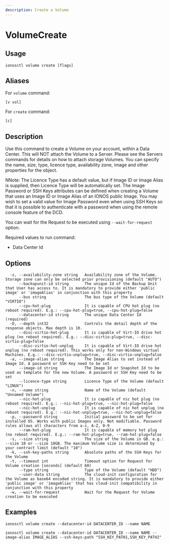 ```yaml
---
description: Create a Volume
---
```


# VolumeCreate

## Usage

```text
ionosctl volume create [flags]
```

## Aliases

For `volume` command:

```text
[v vol]
```

For `create` command:

```text
[c]
```

## Description

Use this command to create a Volume on your account, within a Data Center. This will NOT attach the Volume to a Server. Please see the Servers commands for details on how to attach storage Volumes. You can specify the name, size, type, licence type, availability zone, image and other properties for the object.

NNote: The Licence Type has a default value, but if Image ID or Image Alias is supplied, then Licence Type will be automatically set. The Image Password or SSH Keys attributes can be defined when creating a Volume that uses an Image ID or Image Alias of an IONOS public Image. You may wish to set a valid value for Image Password even when using SSH Keys so that it is possible to authenticate with a password when using the remote console feature of the DCD.

You can wait for the Request to be executed using `--wait-for-request` option.

Required values to run command:

* Data Center Id

## Options

```text
  -z, --availability-zone string   Availability zone of the Volume. Storage zone can only be selected prior provisioning (default "AUTO")
      --backupunit-id string       The unique Id of the Backup Unit that User has access to. It is mandatory to provide either 'public image' or 'imageAlias' in conjunction with this property
      --bus string                 The bus type of the Volume (default "VIRTIO")
      --cpu-hot-plug               It is capable of CPU hot plug (no reboot required). E.g.: --cpu-hot-plug=true, --cpu-hot-plug=false
      --datacenter-id string       The unique Data Center Id (required)
  -D, --depth int32                Controls the detail depth of the response objects. Max depth is 10.
      --disc-virtio-hot-plug       It is capable of Virt-IO drive hot plug (no reboot required). E.g.: --disc-virtio-plug=true, --disc-virtio-plug=false
      --disc-virtio-hot-unplug     It is capable of Virt-IO drive hot unplug (no reboot required). This works only for non-Windows virtual Machines. E.g.: --disc-virtio-unplug=true, --disc-virtio-unplug=false
  -a, --image-alias string         The Image Alias to set instead of Image Id. A password or SSH Key need to be set
      --image-id string            The Image Id or Snapshot Id to be used as template for the new Volume. A password or SSH Key need to be set
      --licence-type string        Licence Type of the Volume (default "LINUX")
  -n, --name string                Name of the Volume (default "Unnamed Volume")
      --nic-hot-plug               It is capable of nic hot plug (no reboot required). E.g.: --nic-hot-plug=true, --nic-hot-plug=false
      --nic-hot-unplug             It is capable of nic hot unplug (no reboot required). E.g.: --nic-hot-unplug=true, --nic-hot-unplug=false
  -p, --password string            Initial password to be set for installed OS. Works with public Images only. Not modifiable. Password rules allows all characters from a-z, A-Z, 0-9
      --ram-hot-plug               It is capable of memory hot plug (no reboot required). E.g.: --ram-hot-plug=true, --ram-hot-plug=false
  -s, --size string                The size of the Volume in GB. e.g.: --size 10 or --size 10GB. The maximum Volume size is determined by your contract limit (default "10")
  -k, --ssh-key-paths string       Absolute paths of the SSH Keys for the Volume
  -t, --timeout int                Timeout option for Request for Volume creation [seconds] (default 60)
      --type string                Type of the Volume (default "HDD")
      --user-data string           The cloud-init configuration for the Volume as base64 encoded string. It is mandatory to provide either 'public image' or 'imageAlias' that has cloud-init compatibility in conjunction with this property
  -w, --wait-for-request           Wait for the Request for Volume creation to be executed
```

## Examples

```text
ionosctl volume create --datacenter-id DATACENTER_ID --name NAME

ionosctl volume create --datacenter-id DATACENTER_ID --name NAME --image-alias IMAGE_ALIAS --ssh-keys-path "SSH_KEY_PATH1,SSH_KEY_PATH2"
```

